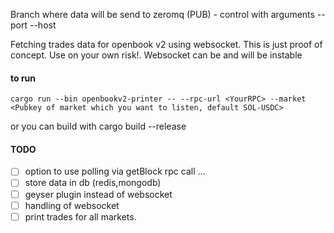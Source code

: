 
Branch where data will be send to zeromq (PUB) - control with arguments --port --host

Fetching trades data for openbook v2 using websocket. This is just proof of concept. Use on your own risk!.
Websocket can be and will be instable

#### to run
```
cargo run --bin openbookv2-printer -- --rpc-url <YourRPC> --market <Pubkey of market which you want to listen, default SOL-USDC>
```
or you can build with cargo build --release

#### TODO
 - [ ] option to use polling via getBlock rpc call ...
 - [ ] store data in db (redis,mongodb)
 - [ ] geyser plugin instead of websocket
 - [ ] handling of websocket 
 - [ ] print trades for all markets.